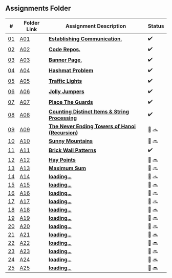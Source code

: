 ## Assignments Folder

|                                                  #                                                   | Folder Link                                                                                           | Assignment Description                                                                                                        | Status |
| :--------------------------------------------------------------------------------------------------: | ----------------------------------------------------------------------------------------------------- | ----------------------------------------------------------------------------------------------------------------------------- | ------ |
| [01](https://docs.google.com/spreadsheets/d/1jAkhTTA8b8BxF5ckkyct44jOz8PNmREB9QxGERVDSeY/edit#gid=0) | [A01](https://docs.google.com/spreadsheets/d/1jAkhTTA8b8BxF5ckkyct44jOz8PNmREB9QxGERVDSeY/edit#gid=0) | [**Establishing Communication.**](https://docs.google.com/spreadsheets/d/1jAkhTTA8b8BxF5ckkyct44jOz8PNmREB9QxGERVDSeY/edit#gid=0)          |:heavy_check_mark: |
| [02](https://github.com/LoicKonan/4883-PT-Konan/tree/master/Assignments) | [A02](https://github.com/LoicKonan/4883-PT-Konan/tree/master/Assignments)                             | [**Code Repos.**](https://github.com/LoicKonan/4883-PT-Konan/tree/master/Assignments)                                                          | :heavy_check_mark: |
| [03](./A03) | [A03](./A03) | [**Banner Page.**](A03)                | :heavy_check_mark: |
| [04](./A04) | [A04](./A04) | [**Hashmat Problem**](A04)             | :heavy_check_mark: |
| [05](./A05) | [A05](./A05) | [**Traffic Lights**](A05)              | :heavy_check_mark: |
| [06](./A06) | [A06](./A06) | [**Jolly Jumpers**](A06)               | :heavy_check_mark: |
| [07](./A07) | [A07](./A07) | [**Place The Guards**](A07)            | :heavy_check_mark: |
| [08](./A08) | [A08](./A08) | [**Counting Distinct Items & String Processing**](A08)|:heavy_check_mark:|
| [09](./A09) | [A09](./A09) | [**The Never Ending Towers of Hanoi (Recursion)**](A09)            | 🔴 🔜 |
| [10](./A10) | [A10](./A10) | [**Sunny Mountains**](A10)      | 🔴 🔜 |
| [11](./A11) | [A11](./A11) | [**Brick Wall Patterns**](A11)  | :heavy_check_mark:  |
| [12](./A12) | [A12](./A12) | [**Hay Points**](A12)           | 🔴 🔜 |
| [13](./A13) | [A13](./A13) | [**Maximum Sum**](A13)           | 🔴 🔜 |
| [14](./A14) | [A14](./A14) | [**loading...**](A14)           | 🔴 🔜 |
| [15](./A15) | [A15](./A15) | [**loading...**](A15)           | 🔴 🔜 |
| [16](./A15) | [A16](./A16) | [**loading...**](A16)           | 🔴 🔜 |
| [17](./A15) | [A17](./A17) | [**loading...**](A17)           | 🔴 🔜 |
| [18](./A15) | [A18](./A18) | [**loading...**](A18)           | 🔴 🔜 |
| [19](./A15) | [A19](./A19) | [**loading...**](A19)           | 🔴 🔜 |
| [20](./A15) | [A20](./A20) | [**loading...**](A20)           | 🔴 🔜 |
| [21](./A15) | [A21](./A21) | [**loading...**](A21)           | 🔴 🔜 |
| [22](./A15) | [A22](./A22) | [**loading...**](A22)           | 🔴 🔜 |
| [23](./A15) | [A23](./A23) | [**loading...**](A23)           | 🔴 🔜 |
| [24](./A15) | [A24](./A24) | [**loading...**](A24)           | 🔴 🔜 |
| [25](./A15) | [A25](./A25) | [**loading...**](A25)           | 🔴 🔜 |
